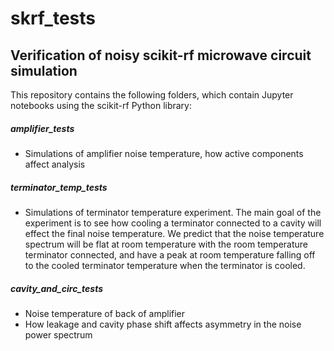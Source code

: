 # skrf_tests
## Verification of noisy scikit-rf microwave circuit simulation

This repository contains the following folders, which contain Jupyter notebooks using the scikit-rf Python library:

##### amplifier_tests
- Simulations of amplifier noise temperature, how active components affect analysis

##### terminator_temp_tests
- Simulations of terminator temperature experiment. The main goal of the experiment is to see how cooling a terminator
connected to a cavity will effect the final noise temperature. We predict that the noise temperature
spectrum will be flat at room temperature with the room temperature terminator connected, and have a peak at room temperature
falling off to the cooled terminator temperature when the terminator is cooled.

##### cavity_and_circ_tests
- Noise temperature of back of amplifier 
- How leakage and cavity phase shift affects asymmetry in the noise power spectrum

